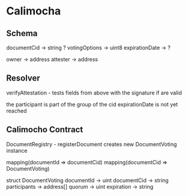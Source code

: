 # Calimocha

## Schema

documentCid -> string ?
votingOptions -> uint8
expirationDate -> ?

owner -> address
attester -> address

## Resolver

verifyAttestation - tests fields from above with the signature if are valid

the participant is part of the group of the cid
expirationDate is not yet reached

## Calimocho Contract

DocumentRegistry - registerDocument creates new DocumentVoting instance

mapping(documentId => documentCid)
mapping(documentCid => DocumentVoting)

struct DocumentVoting
documentId -> uint
documentCid -> string
participants -> address[]
quorum -> uint
expiration -> string
